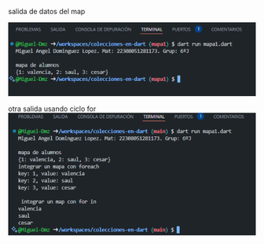 salida de datos del map

![alt text](image-2.png)

otra salida usando ciclo for
![alt text](image-1.png)